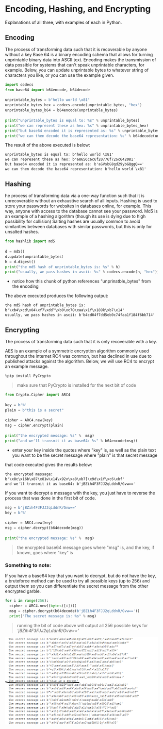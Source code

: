 # Encoding, Hashing, and Encrypting
Explanations of all three, with examples of each in Python.


## Encoding
The process of transforming data such that it is recoverable by anyone without a key
Base 64 is a binary encoding schema that allows for turning unprintable binary data into ASCII text. Encoding makes the transmission of data possible for systems that can't speak unprintable characters, for example.
Below, you can update unprintable bytes to whatever string of characters you like, or you can use the example given.
``` python
import codecs
from base64 import b64encode, b64decode

unprintable_bytes = b"hello world \x81"
unprintable_bytes_hex = codecs.encode(unprintable_bytes, "hex")
unprintable_bytes_b64 = b64encode(unprintable_bytes)

print("unprintable_bytes is equal to: %s" % unprintable_bytes)
print("we can represent these as hex: %s" % unprintable_bytes_hex)
print("but base64 encoded it is represented as: %s" % unprintable_bytes_b64)
print("we can then decode the base64 representation: %s" % b64decode(unprintable_bytes_b64))
```
The result of the above executed is below:
```
unprintable_bytes is equal to: b'hello world \x81'
we can represent these as hex: b'68656c6c6f20776f726c642081'
but base64 encoded it is represented as: b'aGVsbG8gd29ybGQggQ=='
we can then decode the base64 representation: b'hello world \x81'
```
## Hashing

he process of transforming data via a one-way function such that it is unrecoverable without an exhaustive search of all inputs. Hashing is used to store your passwords for websites in databases online, for example. This way, anyone with access to the database cannot see your password. Md5 is an example of a hashing algorithm (though its use is dying due to high possibility for collision)
Salting hashes are usually common to avoid similarities between databases with similar passwords, but this is only for unsalted hashes.

``` python
from hashlib import md5

d = md5()
d.update(unprintable_bytes)
h = d.digest()
print("the md5 hash of unprintable_bytes is: %s" % h)
print("usually, we pass hashes in ascii: %s" % codecs.encode(h, "hex"))
```
- notice how this chunk of python references "unprinatble_bytes" from the encoding

The above executed produces the following output:
```
the md5 hash of unprintable_bytes is: b'\xb4\xcd\x04\xf7\xdd^\xb0\xc7O\xaa\x1f\x18Ok\xb7\x14'
usually, we pass hashes in ascii: b'b4cd04f7dd5eb0c74faa1f184f6bb714'
```
## Encrypting
The process of transforming data such that it is only recoverable with a key.

AES is an example of a symmetric encryption algorithm commonly used throughout the internet RC4 was common, but has declined in use due to published attacks against the algorithm. Below, we will use RC4 to encrypt an example message.
``` python
%pip install PyCrypto
```
> make sure that PyCrypto is installed for the next bit of code

``` python
from Crypto.Cipher import ARC4

key = b'%'
plain = b"this is a secret"

cipher = ARC4.new(key)
msg = cipher.encrypt(plain)

print("the encrypted message: %s" %  msg)
print("and we'll transmit it as base64: %s" % b64encode(msg))
```
- enter your key inside the quotes where "key" is, as well as the plain text you want to be the secret message where "plain" is that secret message

that code executed gives the results below:
```
the encrypted message: b'\x8c\x16b\x87\x81w\x14\x92v\xa8\xb7]\x9d\x1f\xc6\xbf'
and we'll transmit it as base64: b'jBZih4F3FJJ2qLddnR/Gvw=='
```

If you want to decrypt a message with the key, you just have to reverse the process that was done in the first bit of code.
``` python
msg = b'jBZih4F3FJJ2qLddnR/Gvw=='
key = b'%'

cipher = ARC4.new(key)
msg = cipher.decrypt(b64decode(msg))

print("the encrypted message: %s" %  msg)
```
> the encrypted base64 message goes where "msg" is, and the key, if known, goes where "key" is

### Something to note:
If you have a base64 key that you want to decrypt, but do not have the key, a bruteforce method can be used to try all possible keys (up to 256) and output them so you can differentiate the secret message from the other encrypted garble.
``` python
for i in range(256):
  cipher = ARC4.new((bytes([i])))
  msg = cipher.decrypt(b64decode(b'jBZih4F3FJJ2qLddnR/Gvw=='))
  print("The secret message is: %s" % msg)
```
> running the bit of code above will output all 256 possible keys for  *'jBZih4F3FJJ2qLddnR/Gvw=='*

![](images/snapshotpythondecryption.png)

